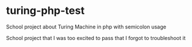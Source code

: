 # turing-php-test
School project about Turing Machine in php with semicolon usage

School project that I was too excited to pass that I forgot to troubleshoot it

